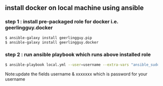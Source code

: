 ## install docker on local machine using ansible

### step 1 : install pre-packaged role for docker i.e. geerlingguy.docker

```bash
$ ansible-galaxy install geerlingguy.pip
$ ansible-galaxy install geerlingguy.docker
```

### step 2 : run ansible playbook which runs above installed role

```bash
$ ansible-playbook local.yml --user=username --extra-vars "ansible_sudo_pass=xxxxxx"
```

Note:update the fields username & xxxxxxx which is password for your username 